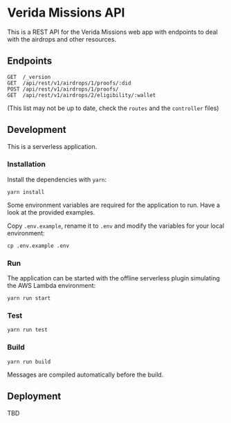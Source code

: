 # Verida Missions API

This is a REST API for the Verida Missions web app with endpoints to deal with the airdrops and other resources.

## Endpoints

```
GET  /_version
GET  /api/rest/v1/airdrops/1/proofs/:did
POST /api/rest/v1/airdrops/1/proofs/
GET  /api/rest/v1/airdrops/2/eligibility/:wallet
```

(This list may not be up to date, check the `routes` and the `controller` files)

## Development

This is a serverless application.

### Installation

Install the dependencies with `yarn`:

```
yarn install
```

Some environment variables are required for the application to run. Have a look at the provided examples.

Copy `.env.example`, rename it to `.env` and modify the variables for your local environment:

```
cp .env.example .env
```

### Run

The application can be started with the offline serverless plugin simulating the AWS Lambda environment:

```
yarn run start
```

### Test

```
yarn run test
```

### Build

```
yarn run build
```

Messages are compiled automatically before the build.

## Deployment

TBD
